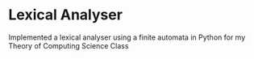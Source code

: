 # Lexical Analyser
Implemented a lexical analyser using a finite automata in Python for my Theory of Computing Science Class
